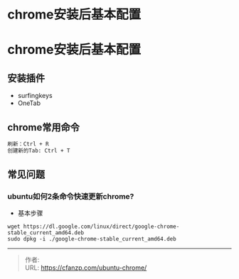 # chrome安装后基本配置


<!--more-->
# chrome安装后基本配置
## 安装插件
- surfingkeys
- OneTab


## chrome常用命令
```bash
刷新：Ctrl + R
创建新的Tab: Ctrl + T
```


## 常见问题
### ubuntu如何2条命令快速更新chrome?
- 基本步骤
```
wget https://dl.google.com/linux/direct/google-chrome-stable_current_amd64.deb
sudo dpkg -i ./google-chrome-stable_current_amd64.deb
```


---

> 作者:   
> URL: https://cfanzp.com/ubuntu-chrome/  

